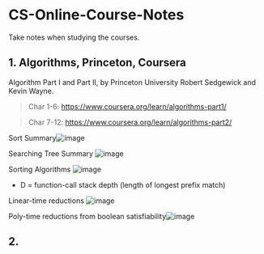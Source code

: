 # CS-Online-Course-Notes

Take notes when studying the courses.

## 1. Algorithms, Princeton, Coursera

Algorithm Part I and Part II, by Princeton University Robert Sedgewick and Kevin Wayne.

> Char 1-6: https://www.coursera.org/learn/algorithms-part1/

> Char 7-12: https://www.coursera.org/learn/algorithms-part2/

Sort Summary![image](https://user-images.githubusercontent.com/56275127/113489117-d5006200-9487-11eb-815f-e89afda14307.png)

Searching Tree Summary ![image](https://user-images.githubusercontent.com/56275127/113495925-799b9780-94ba-11eb-8169-b5b4f233263e.png)

Sorting Algorithms ![image](https://user-images.githubusercontent.com/56275127/113642172-d3c86400-9644-11eb-93ae-07cd330b815f.png)

- D = function-call stack depth (length of longest prefix match)

Linear-time reductions ![image](https://user-images.githubusercontent.com/56275127/113778938-9e7a4f80-96f2-11eb-9516-d24e45309f6d.png)

Poly-time reductions from boolean satisfiability![image](https://user-images.githubusercontent.com/56275127/113788030-c91fd480-9701-11eb-88bd-41b3a39fe820.png)


## 2.
